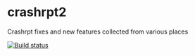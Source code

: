# crashrpt2
Crashrpt fixes and new features collected from various places

[![Build status](https://ci.appveyor.com/api/projects/status/y5066r8g68f6ogun/branch/develop?svg=true)](https://ci.appveyor.com/project/chsoft-ag/crashrpt2/branch/develop)
